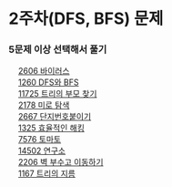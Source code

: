 # 2주차(DFS, BFS) 문제

### 5문제 이상 선택해서 풀기

<img src="https://static.solved.ac/tier_small/8.svg" height="13"> <a href="https://www.acmicpc.net/problem/2606">2606 바이러스</a>  
<img src="https://static.solved.ac/tier_small/9.svg" height="13"> <a href="https://www.acmicpc.net/problem/1260">1260 DFS와 BFS</a>  
<img src="https://static.solved.ac/tier_small/9.svg" height="13"> <a href="https://www.acmicpc.net/problem/11725">11725 트리의 부모 찾기</a>  
<img src="https://static.solved.ac/tier_small/10.svg" height="13"> <a href="https://www.acmicpc.net/problem/2178">2178 미로 탐색</a>  
<img src="https://static.solved.ac/tier_small/10.svg" height="13"> <a href="https://www.acmicpc.net/problem/2667">2667 단지번호붙이기</a>  
<img src="https://static.solved.ac/tier_small/10.svg" height="13"> <a href="https://www.acmicpc.net/problem/1325">1325 효율적인 해킹</a>  
<img src="https://static.solved.ac/tier_small/11.svg" height="13"> <a href="https://www.acmicpc.net/problem/7576">7576 토마토</a>  
<img src="https://static.solved.ac/tier_small/12.svg" height="13"> <a href="https://www.acmicpc.net/problem/14502">14502 연구소</a>  
<img src="https://static.solved.ac/tier_small/13.svg" height="13"> <a href="https://www.acmicpc.net/problem/2206">2206 벽 부수고 이동하기</a>  
<img src="https://static.solved.ac/tier_small/14.svg" height="13"> <a href="https://www.acmicpc.net/problem/1167">1167 트리의 지름</a>
